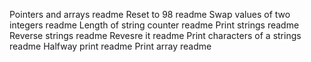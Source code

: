 Pointers and arrays readme
Reset to 98 readme
Swap values of two integers readme
Length of string counter readme
Print strings readme
Reverse strings readme
Revesre it readme
Print characters of a strings readme
Halfway print readme
Print array readme
